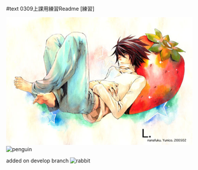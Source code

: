 #text
0309上課用練習Readme
[練習]

![strawberry L](./1669642283.jpg)
![penguin](https://assets.juksy.com/files/articles/99253/800x_100_w-5e7b6ab202092.jpg)

added on develop branch
![rabbit](https://www.twgreatdaily.com/imgs/image/169/16947129.jpg)